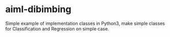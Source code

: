 # aiml-dibimbing
Simple example of implementation classes in Python3, make simple classes for Classification and Regression on simple case.
